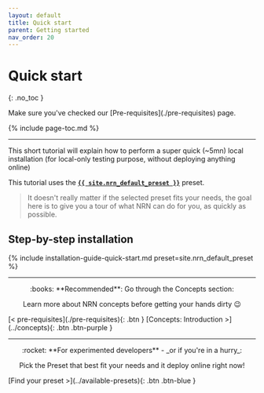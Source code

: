 ```yaml
---
layout: default
title: Quick start
parent: Getting started
nav_order: 20
---
```


# Quick start
{: .no_toc }

<div class="code-example" markdown="1">
Make sure you've checked our [Pre-requisites](./pre-requisites) page.
</div>

{% include page-toc.md %}

---

This short tutorial will explain how to perform a super quick (~5mn) local installation (for local-only testing purpose, without deploying anything online)

This tutorial uses the [**`{{ site.nrn_default_preset }}`**](../available-presets) preset.

> It doesn't really matter if the selected preset fits your needs, the goal here is to give you a tour of what NRN can do for you, as quickly as possible.

## Step-by-step installation

{% include installation-guide-quick-start.md preset=site.nrn_default_preset %}

---

<div markdown="1" style="text-align: center">
:books: **Recommended**: Go through the Concepts section:

Learn more about NRN concepts before getting your hands dirty&nbsp;:wink:
</div>

<div class="pagination-section">
    <span class="fs-4" markdown="1">
    [< pre-requisites](./pre-requisites){: .btn }
    </span>
    <span class="fs-4" markdown="1">
    [Concepts: Introduction >](../concepts){: .btn .btn-purple }
    </span>
</div>

---

<div markdown="1" style="text-align: center">
:rocket: **For experimented developers** - _or if you're in a hurry_:

Pick the Preset that best fit your needs and it deploy online right now!
</div>

<div class="pagination-section" style="justify-content: center">
    <span class="fs-4" markdown="1">
    [Find your preset >](../available-presets){: .btn .btn-blue }
    </span>
</div>

